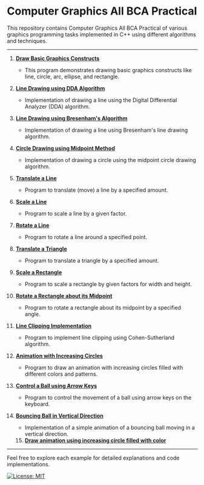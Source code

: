 # Computer Graphics All BCA Practical 

This repository contains Computer Graphics All BCA Practical of various graphics programming tasks implemented in C++ using different algorithms and techniques.

---

1. **[Draw Basic Graphics Constructs](#draw-basic-graphics-constructs)**
   - This program demonstrates drawing basic graphics constructs like line, circle, arc, ellipse, and rectangle.

2. **[Line Drawing using DDA Algorithm](https://github.com/VartikAnand/ComputerGraphics-Practicals/tree/main/01-Line%20Drawing%20using%20DDA%20Algorithm)**
   - Implementation of drawing a line using the Digital Differential Analyzer (DDA) algorithm.

3. **[Line Drawing using Bresenham's Algorithm](#line-drawing-using-bresenhams-algorithm)**
   - Implementation of drawing a line using Bresenham's line drawing algorithm.

4. **[Circle Drawing using Midpoint Method](#circle-drawing-using-midpoint-method)**
   - Implementation of drawing a circle using the midpoint circle drawing algorithm.

5. **[Translate a Line](#translate-a-line)**
   - Program to translate (move) a line by a specified amount.

6. **[Scale a Line](#scale-a-line)**
   - Program to scale a line by a given factor.

7. **[Rotate a Line](#rotate-a-line)**
   - Program to rotate a line around a specified point.

8. **[Translate a Triangle](#translate-a-triangle)**
   - Program to translate a triangle by a specified amount.

9. **[Scale a Rectangle](#scale-a-rectangle)**
   - Program to scale a rectangle by given factors for width and height.

10. **[Rotate a Rectangle about its Midpoint](#rotate-a-rectangle-about-its-midpoint)**
    - Program to rotate a rectangle about its midpoint by a specified angle.

11. **[Line Clipping Implementation](#line-clipping-implementation)**
    - Program to implement line clipping using Cohen-Sutherland algorithm.

12. **[Animation with Increasing Circles](#animation-with-increasing-circles)**
    - Program to draw an animation with increasing circles filled with different colors and patterns.

13. **[Control a Ball using Arrow Keys](#control-a-ball-using-arrow-keys)**
    - Program to control the movement of a ball using arrow keys on the keyboard.

14. **[Bouncing Ball in Vertical Direction](#bouncing-ball-in-vertical-direction)**
    - Implementation of a simple animation of a bouncing ball moving in a vertical direction.

    15. **[Draw animation using increasing circle filled with color](#animation-circle-with-filled-color)**

---

Feel free to explore each example for detailed explanations and code implementations.

[![License: MIT](https://img.shields.io/badge/License-MIT-yellow.svg)](https://opensource.org/licenses/MIT)
